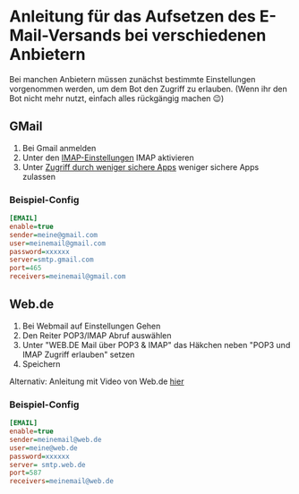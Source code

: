 # Anleitung für das Aufsetzen des E-Mail-Versands bei verschiedenen Anbietern

Bei manchen Anbietern müssen zunächst bestimmte Einstellungen vorgenommen werden, um dem Bot den Zugriff zu erlauben. (Wenn ihr den Bot nicht mehr nutzt, einfach alles rückgängig machen 😉)

## GMail

1. Bei Gmail anmelden
2. Unter den [IMAP-Einstellungen](https://mail.google.com/mail/u/0/#settings/fwdandpop) IMAP aktivieren
3. Unter [Zugriff durch weniger sichere Apps](https://myaccount.google.com/lesssecureapps) weniger sichere Apps zulassen


### Beispiel-Config

```ini
[EMAIL]
enable=true
sender=meine@gmail.com
user=meinemail@gmail.com
password=xxxxxx
server=smtp.gmail.com
port=465
receivers=meinemail@gmail.com
```

## Web.de

1. Bei Webmail auf Einstellungen Gehen
2. Den Reiter POP3/IMAP Abruf auswählen
3. Unter "WEB.DE Mail über POP3 & IMAP" das Häkchen neben "POP3 und IMAP Zugriff erlauben" setzen
4. Speichern

Alternativ: Anleitung mit Video von Web.de [hier](https://hilfe.web.de/pop-imap/einschalten.html)

### Beispiel-Config

```ini
[EMAIL]
enable=true
sender=meinemail@web.de
user=meine@web.de
password=xxxxxx
server= smtp.web.de 
port=587
receivers=meinemail@web.de
```